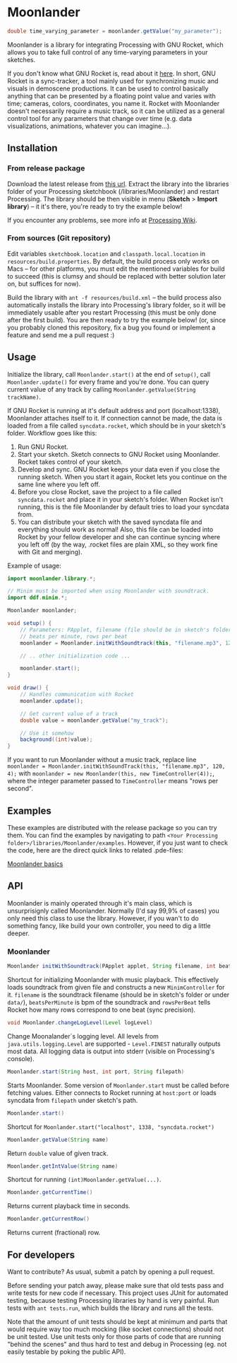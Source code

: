# Moonlander

```java
double time_varying_parameter = moonlander.getValue("my_parameter");
```

Moonlander is a library for integrating Processing with GNU Rocket, which allows you to take full control of any time-varying parameters in your sketches.

If you don't know what GNU Rocket is, read about it [here](https://github.com/kusma/rocket). In short, GNU Rocket is a sync-tracker, a tool mainly used for synchronizing music and visuals in demoscene productions. It can be used to control basically anything that can be presented by a floating point value and varies with time; cameras, colors, coordinates, you name it. Rocket with Moonlander doesn't necessarily require a music track, so it can be utilized as a general control tool for any parameters that change over time (e.g. data visualizations, animations, whatever you can imagine...).


## Installation

### From release package

Download the latest release from [this url](http://firebug.kapsi.fi/moonlander/Moonlander.zip). Extract the library into the libraries folder of your Processing sketchbook (<Your Processing folder>/libraries/Moonlander) and restart Processing. The library should be then visible in menu (**Sketch** > **Import library**) – it it's there, you're ready to try the example below!

If you encounter any problems, see more info at [Processing Wiki](http://wiki.processing.org/w/How_to_Install_a_Contributed_Library#Manual_Install).

### From sources (Git repository)

Edit variables `sketchbook.location` and `classpath.local.location` in `resources/build.properties`. By default, the build process only works on Macs – for other platforms, you must edit the mentioned variables for build to succeed (this is clumsy and should be replaced with better solution later on, but suffices for now).

Build the library with `ant -f resources/build.xml` – the build process also automatically installs the library into Processing's library folder, so it will be immediately usable after you restart Processing (this must be only done after the first build). You are then ready to try the example below! (or, since you probably cloned this repository, fix a bug you found or implement a feature and send me a pull request :)


## Usage

Initialize the library, call `Moonlander.start()` at the end of `setup()`, call `Moonlander.update()` for every frame and you're done. You can query current value of any track by calling `Moonlander.getValue(String trackName)`.

If GNU Rocket is running at it's default address and port (localhost:1338), Moonlander attaches itself to it. If connection cannot be made, the data is loaded from a file called `syncdata.rocket`, which should be in your sketch's folder. Workflow goes like this:

1. Run GNU Rocket.
2. Start your sketch. Sketch connects to GNU Rocket using Moonlander. Rocket takes control of your sketch.
3. Develop and sync. GNU Rocket keeps your data even if you close the running sketch. When you start it again, Rocket lets you continue on the same line where you left off. 
4. Before you close Rocket, save the project to a file called `syncdata.rocket` and place it in your sketch's folder. When Rocket isn't running, this is the file Moonlander by default tries to load your syncdata from.
5. You can distribute your sketch with the saved syncdata file and everything should work as normal! Also, this file can be loaded into Rocket by your fellow developer and she can continue syncing where you left off (by the way, .rocket files are plain XML, so they work fine with Git and merging).

Example of usage:

```java
import moonlander.library.*;

// Minim must be imported when using Moonlander with soundtrack.
import ddf.minim.*;

Moonlander moonlander;

void setup() {
    // Parameters: PApplet, filename (file should be in sketch's folder), 
    // beats per minute, rows per beat
    moonlander = Moonlander.initWithSoundtrack(this, "filename.mp3", 120, 4);

    // .. other initialization code ...

    moonlander.start();
}

void draw() {
    // Handles communication with Rocket
    moonlander.update();

    // Get current value of a track
    double value = moonlander.getValue("my_track");

    // Use it somehow
    background((int)value);
}

```

If you want to run Moonlander without a music track, replace line `moonlander = Moonlander.initWithSoundTrack(this, "filename.mp3", 120, 4);` with `moonlander = new Moonlander(this, new TimeController(4));`, where the integer parameter passed to `TimeController` means "rows per second".

## Examples

These examples are distributed with the release package so you can try them. You can find the examples by navigating to path `<Your Processing folder>/libraries/Moonlander/examples`. However, if you just want to check the code, here are the direct quick links to related .pde-files:

[Moonlander basics](examples/Moonlander_Basics)

## API

Moonlander is mainly operated through it's main class, which is unsurprisignly called Moonlander. Normally (I'd say 99,9% of cases) you only need this class to use the library. However, if you wan't to do something fancy, like build your own controller, you need to dig a little deeper. 

### Moonlander

```java
Moonlander initWithSoundtrack(PApplet applet, String filename, int beatsPerMinute, int rowsPerBeat)
```

Shortcut for initializing Moonlander with music playback. This effectively loads soundtrack from given file and constructs a new `MinimController` for it. `filename` is the soundtrack filename (should be in sketch's folder or under `data/`), `beatsPerMinute` is bpm of the soundtrack and `rowsPerBeat` tells Rocket how many rows correspond to one beat (sync precision).

```java
void Moonlander.changeLogLevel(Level logLevel)
```

Change Moonalander´s logging level. All levels from `java.utils.logging.Level` are supported - `Level.FINEST` naturally outputs most data. All logging data is output into stderr (visible on Processing's console).

```java
Moonlander.start(String host, int port, String filepath)
```

Starts Moonlander. Some version of `Moonlander.start` must be called before fetching values. Either connects to Rocket running at `host:port` or loads syncdata from `filepath` under sketch's path. 

```java
Moonlander.start()
```

Shortcut for `Moonlander.start("localhost", 1338, "syncdata.rocket")`

```java
Moonlander.getValue(String name)
```

Return `double` value of given track.

```java
Moonlander.getIntValue(String name)
```

Shortcut for running `(int)Moonlander.getValue(...)`.

```java
Moonlander.getCurrentTime()
```

Returns current playback time in seconds.

```java
Moonlander.getCurrentRow()
```

Returns current (fractional) row.


## For developers

Want to contribute? As usual, submit a patch by opening a pull request.

Before sending your patch away, please make sure that old tests pass and write tests for new code if necessary. This project uses JUnit for automated testing, because testing Processing libraries by hand is very painful. Run tests with `ant tests.run`, which builds the library and runs all the tests. 

Note that the amount of unit tests should be kept at minimum and parts that would require way too much mocking (like socket connections) should not be unit tested. Use unit tests only for those parts of code that are running "behind the scenes" and thus hard to test and debug in Processing (eg. not easily testable by poking the public API).

